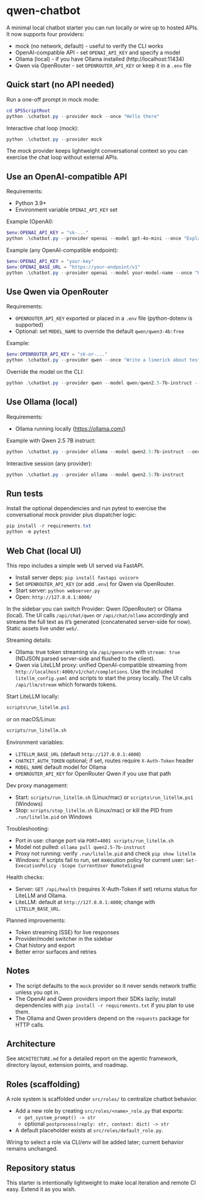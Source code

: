 # qwen-chatbot

A minimal local chatbot starter you can run locally or wire up to hosted APIs. It now supports four providers:

- mock (no network, default) - useful to verify the CLI works
- OpenAI-compatible API - set `OPENAI_API_KEY` and specify a model
- Ollama (local) - if you have Ollama installed (http://localhost:11434)
- Qwen via OpenRouter - set `OPENROUTER_API_KEY` or keep it in a `.env` file

## Quick start (no API needed)

Run a one-off prompt in mock mode:

```powershell
cd $PSScriptRoot
python .\chatbot.py --provider mock --once "Hello there"
```

Interactive chat loop (mock):

```powershell
python .\chatbot.py --provider mock
```

The mock provider keeps lightweight conversational context so you can exercise the chat loop without external APIs.

## Use an OpenAI-compatible API

Requirements:
- Python 3.9+
- Environment variable `OPENAI_API_KEY` set

Example (OpenAI):

```powershell
$env:OPENAI_API_KEY = "sk-..."
python .\chatbot.py --provider openai --model gpt-4o-mini --once "Explain Qwen models in one sentence"
```

Example (any OpenAI-compatible endpoint):

```powershell
$env:OPENAI_API_KEY = "your-key"
$env:OPENAI_BASE_URL = "https://your-endpoint/v1"
python .\chatbot.py --provider openai --model your-model-name --once "Hello"
```

## Use Qwen via OpenRouter

Requirements:
- `OPENROUTER_API_KEY` exported or placed in a `.env` file (python-dotenv is supported)
- Optional: set `MODEL_NAME` to override the default `qwen/qwen3-4b:free`

Example:

```powershell
$env:OPENROUTER_API_KEY = "sk-or-..."
python .\chatbot.py --provider qwen --once "Write a limerick about testing"
```

Override the model on the CLI:

```powershell
python .\chatbot.py --provider qwen --model qwen/qwen2.5-7b-instruct --once "Explain unit tests"
```

## Use Ollama (local)

Requirements:
- Ollama running locally (https://ollama.com/)

Example with Qwen 2.5 7B instruct:

```powershell
python .\chatbot.py --provider ollama --model qwen2.5:7b-instruct --once "Write a haiku about autumn"
```

Interactive session (any provider):

```powershell
python .\chatbot.py --provider ollama --model qwen2.5:7b-instruct
```

## Run tests

Install the optional dependencies and run pytest to exercise the conversational mock provider plus dispatcher logic:

```powershell
pip install -r requirements.txt
python -m pytest
```

## Web Chat (local UI)

This repo includes a simple web UI served via FastAPI.

- Install server deps: `pip install fastapi uvicorn`
- Set `OPENROUTER_API_KEY` (or add `.env`) for Qwen via OpenRouter.
- Start server: `python webserver.py`
- Open: `http://127.0.0.1:8000/`

In the sidebar you can switch Provider: Qwen (OpenRouter) or Ollama (local). The UI calls `/api/chat/qwen` or `/api/chat/ollama` accordingly and streams the full text as it’s generated (concatenated server-side for now). Static assets live under `web/`.

Streaming details:
- Ollama: true token streaming via `/api/generate` with `stream: true` (NDJSON parsed server-side and flushed to the client).
- Qwen via LiteLLM proxy: unified OpenAI-compatible streaming from `http://localhost:4000/v1/chat/completions`. Use the included `litellm_config.yaml` and scripts to start the proxy locally. The UI calls `/api/llm/stream` which forwards tokens.

Start LiteLLM locally:

```powershell
scripts\run_litellm.ps1
```

or on macOS/Linux:

```bash
scripts/run_litellm.sh
```

Environment variables:
- `LITELLM_BASE_URL` (default `http://127.0.0.1:4000`)
- `CHATKIT_AUTH_TOKEN` optional; if set, routes require `X-Auth-Token` header
- `MODEL_NAME` default model for Ollama
- `OPENROUTER_API_KEY` for OpenRouter Qwen if you use that path

Dev proxy management:
- Start: `scripts/run_litellm.sh` (Linux/mac) or `scripts\run_litellm.ps1` (Windows)
- Stop: `scripts/stop_litellm.sh` (Linux/mac) or kill the PID from `.run/litellm.pid` on Windows

Troubleshooting:
- Port in use: change port via `PORT=4001 scripts/run_litellm.sh`
- Model not pulled: `ollama pull qwen2.5-7b-instruct`
- Proxy not running: verify `.run/litellm.pid` and check `pip show litellm`
 - Windows: if scripts fail to run, set execution policy for current user: `Set-ExecutionPolicy -Scope CurrentUser RemoteSigned`

Health checks:
- Server: `GET /api/health` (requires X-Auth-Token if set) returns status for LiteLLM and Ollama.
- LiteLLM: default at `http://127.0.0.1:4000`; change with `LITELLM_BASE_URL`.

Planned improvements:
- Token streaming (SSE) for live responses
- Provider/model switcher in the sidebar
- Chat history and export
- Better error surfaces and retries

## Notes

- The script defaults to the `mock` provider so it never sends network traffic unless you opt in.
- The OpenAI and Qwen providers import their SDKs lazily; install dependencies with `pip install -r requirements.txt` if you plan to use them.
- The Ollama and Qwen providers depend on the `requests` package for HTTP calls.

## Architecture

See `ARCHITECTURE.md` for a detailed report on the agentic framework, directory layout, extension points, and roadmap.

## Roles (scaffolding)

A role system is scaffolded under `src/roles/` to centralize chatbot behavior.

- Add a new role by creating `src/roles/<name>_role.py` that exports:
  - `get_system_prompt() -> str`
  - optional `postprocess(reply: str, context: dict) -> str`
- A default placeholder exists at `src/roles/default_role.py`.

Wiring to select a role via CLI/env will be added later; current behavior remains unchanged.

## Repository status

This starter is intentionally lightweight to make local iteration and remote CI easy. Extend it as you wish.
